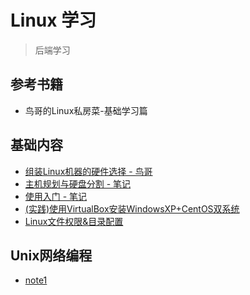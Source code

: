 # Linux 学习

> 后端学习

## 参考书籍

- 鸟哥的Linux私房菜-基础学习篇

## 基础内容

- [组装Linux机器的硬件选择 - 鸟哥](http://linux.vbird.org/linux_basic/0130designlinux.php#hardware_select)
- [主机规划与硬盘分割 - 笔记](basic/partition.md)
- [使用入门 - 笔记](basic/basic_op.md)
- [(实践)使用VirtualBox安装WindowsXP+CentOS双系统](basic/virtual_double_sys.md)
- [Linux文件权限&目录配置](basic/file_cata.md)

## Unix网络编程

- [note1](unp/note1.md)